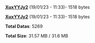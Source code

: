 [**XuxYYJy2**](/data/XuxYYJy2.txt) (19/01/23 - 11:33)- 1518 bytes

[**XuxYYJy2**](/data/XuxYYJy2.txt) (19/01/23 - 11:33)- 1518 bytes

**Total Datas**: 5269

**Total Size**: 31.57 MB / 31.6 MB